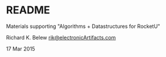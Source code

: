 # README

Materials supporting "Algorithms + Datastructures for RocketU"

Richard K. Belew <rik@electronicArtifacts.com>

17 Mar 2015
